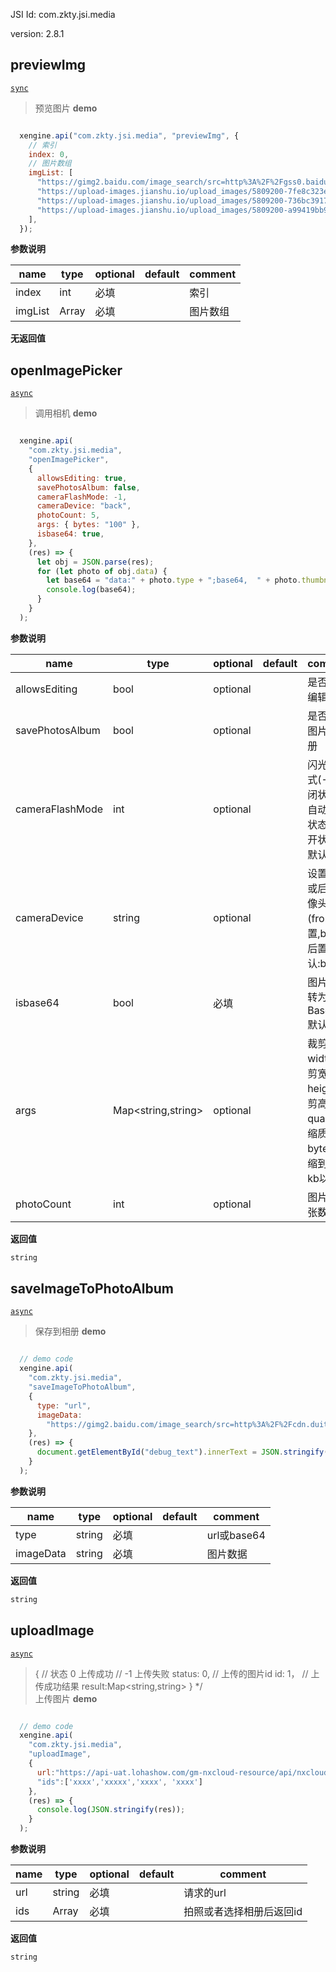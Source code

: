 

JSI Id: com.zkty.jsi.media

version: 2.8.1



## previewImg
[`sync`](/docs/modules/模块-规范?id=jsi-调用)
> 预览图片
**demo**
``` js

  xengine.api("com.zkty.jsi.media", "previewImg", {
    // 索引
    index: 0,
    // 图片数组
    imgList: [
      "https://gimg2.baidu.com/image_search/src=http%3A%2F%2Fgss0.baidu.com%2F-Po3dSag_xI4khGko9WTAnF6hhy%2Fzhidao%2Fpic%2Fitem%2F4034970a304e251fae75ad03a786c9177e3e534e.jpg&refer=http%3A%2F%2Fgss0.baidu.com&app=2002&size=f9999,10000&q=a80&n=0&g=0n&fmt=jpeg?sec=1631950978&t=f96881f8b3efe3f4bffe9877ab942199",
      "https://upload-images.jianshu.io/upload_images/5809200-7fe8c323e533f656.jpg?imageMogr2/auto-orient/strip%7CimageView2/2/w/1240",
      "https://upload-images.jianshu.io/upload_images/5809200-736bc3917fe92142.jpg?imageMogr2/auto-orient/strip%7CimageView2/2/w/1240",
      "https://upload-images.jianshu.io/upload_images/5809200-a99419bb94924e6d.jpg?imageMogr2/auto-orient/strip%7CimageView2/2/w/1240",
    ],
  });

``` 

**参数说明**

| name                        | type      | optional | default   | comment  |
| --------------------------- | --------- | -------- | --------- |--------- |
| index | int | 必填 |  | 索引 |
| imgList | Array | 必填 |  | 图片数组 |
**无返回值**



## openImagePicker
[`async`](/docs/modules/模块-规范?id=jsi-调用)
> 调用相机
**demo**
``` js

  xengine.api(
    "com.zkty.jsi.media",
    "openImagePicker",
    {
      allowsEditing: true,
      savePhotosAlbum: false,
      cameraFlashMode: -1,
      cameraDevice: "back",
      photoCount: 5,
      args: { bytes: "100" },
      isbase64: true,
    },
    (res) => {
      let obj = JSON.parse(res);
      for (let photo of obj.data) {
        let base64 = "data:" + photo.type + ";base64,  " + photo.thumbnail;
        console.log(base64);
      }
    }
  );

``` 

**参数说明**

| name                        | type      | optional | default   | comment  |
| --------------------------- | --------- | -------- | --------- |--------- |
| allowsEditing | bool | optional |  | 是否允许编辑 |
| savePhotosAlbum | bool | optional |  | 是否保存图片到相册 |
| cameraFlashMode | int | optional |  | 闪光灯模式(-1:关闭状态,0:自动开关状态,1:打开状态),默认:-1 |
| cameraDevice | string | optional |  | 设置前置或后置摄像头(front:前置,back:后置),默认:back |
| isbase64 | bool | 必填 |  | 图片是否转为Base64,默认:true |
| args | Map\<string,string\> | optional |  | 裁剪参数 width:裁剪宽度; height:裁剪高度; quality:压缩质量; bytes:压缩到多少kb以内; |
| photoCount | int | optional |  | 图片选择张数 |
**返回值**
``` js
string
``` 



## saveImageToPhotoAlbum
[`async`](/docs/modules/模块-规范?id=jsi-调用)
> 保存到相册
**demo**
``` js

  // demo code
  xengine.api(
    "com.zkty.jsi.media",
    "saveImageToPhotoAlbum",
    {
      type: "url",
      imageData:
        "https://gimg2.baidu.com/image_search/src=http%3A%2F%2Fcdn.duitang.com%2Fuploads%2Fitem%2F201410%2F20%2F20141020162058_UrMNe.jpeg&refer=http%3A%2F%2Fcdn.duitang.com&app=2002&size=f9999,10000&q=a80&n=0&g=0n&fmt=jpeg?sec=1611307946&t=175b540644bac34ec738e48ff42f8034",
    },
    (res) => {
      document.getElementById("debug_text").innerText = JSON.stringify(res);
    }
  );

``` 

**参数说明**

| name                        | type      | optional | default   | comment  |
| --------------------------- | --------- | -------- | --------- |--------- |
| type | string | 必填 |  | url或base64 |
| imageData | string | 必填 |  | 图片数据 |
**返回值**
``` js
string
``` 



## uploadImage
[`async`](/docs/modules/模块-规范?id=jsi-调用)
> {
  // 状态 0 上传成功
  //     -1 上传失败
  status: 0,
  // 上传的图片id
  id: 1，
  // 上传成功结果
  result:Map<string,string>
}
*/<br>上传图片
**demo**
``` js

  // demo code
  xengine.api(
    "com.zkty.jsi.media",
    "uploadImage",
    {
      url:"https://api-uat.lohashow.com/gm-nxcloud-resource/api/nxcloud/res/upload",
      "ids":['xxxx','xxxxx','xxxx', 'xxxx']
    },
    (res) => {
      console.log(JSON.stringify(res));
    }
  );

``` 

**参数说明**

| name                        | type      | optional | default   | comment  |
| --------------------------- | --------- | -------- | --------- |--------- |
| url | string | 必填 |  | 请求的url |
| ids | Array | 必填 |  | 拍照或者选择相册后返回id |
**返回值**
``` js
string
``` 


    